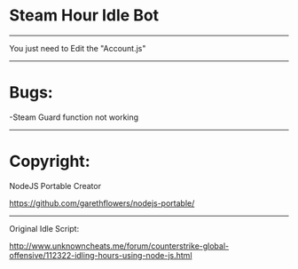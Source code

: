 # Steam Hour Idle Bot
________
You just need to Edit the "Account.js"
________
# Bugs:

-Steam Guard function not working
________
# Copyright:

NodeJS Portable Creator

https://github.com/garethflowers/nodejs-portable/
________
Original Idle Script:

http://www.unknowncheats.me/forum/counterstrike-global-offensive/112322-idling-hours-using-node-js.html
